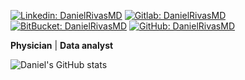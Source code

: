 
[![Linkedin: DanielRivasMD](https://img.shields.io/badge/-DanielRivasMD-blue?style=flat-square&logo=Linkedin&logoColor=white&link=https://www.linkedin.com/in/daniel-rivas-b6306917b)](https://www.linkedin.com/in/daniel-rivas-b6306917b)
[![Gitlab: DanielRivasMD](https://img.shields.io/badge/-Gitlab-gray?style=flat-square&logo=gitlab&logoColor=white&link=https://gitlab.com/DanielRivasMD)](https://gitlab.com/DanielRivasMD)
[![BitBucket: DanielRivasMD](https://img.shields.io/badge/-BitBucket-gray?style=flat-square&log=bitbucket&logoColor=white&link=https://bitbucket.org/danielrivasmd)](https://bitbucket.org/danielrivasmd)
[![GitHub: DanielRivasMD](https://img.shields.io/github/followers/DanielRivasMD?label=follow&style=social)](https://github.com/DanielRivasMD)

**Physician** | **Data analyst**

<!-- <img align="center" width="80%" height="auto" src="https://wakatime.com/share/@7f2cbcfd-3faf-499f-a8be-32d3f01aee52/8f3e3612-c520-4b94-aab5-7acf97d9d03c.svg"> </img> -->

<!-- <br/> -->

<!--
<a href="https://www.linkedin.com/in/daniel-rivas-b6306917b/">
<img align="left" alt="Saket Prag" width="22px" src="https://cdn.jsdelivr.net/npm/simple-icons@v3/icons/linkedin.svg" />
</a>
<br />
-->

<!-- <br /> -->

![Daniel's GitHub stats](https://github-readme-stats.vercel.app/api?username=DanielRivasMD&show_icons=true&count_private=true)
